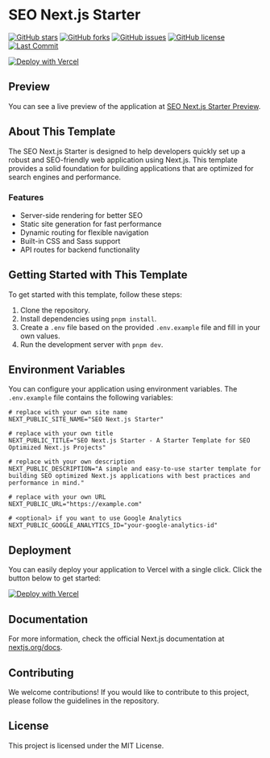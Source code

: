 # SEO Next.js Starter

[![GitHub stars][1]][2] [![GitHub forks][3]][4] [![GitHub issues][5]][6] [![GitHub license][7]][8] [![Last Commit][9]][10]

[![Deploy with Vercel](https://vercel.com/button)](https://vercel.com/import/project?template=https://github.com/wangrunlin/seo-nextjs-starter)

## Preview

You can see a live preview of the application at [SEO Next.js Starter Preview](https://seo-nextjs-starter.vercel.app/).

## About This Template

The SEO Next.js Starter is designed to help developers quickly set up a robust and SEO-friendly web application using Next.js. This template provides a solid foundation for building applications that are optimized for search engines and performance.

### Features

- Server-side rendering for better SEO
- Static site generation for fast performance
- Dynamic routing for flexible navigation
- Built-in CSS and Sass support
- API routes for backend functionality

## Getting Started with This Template

To get started with this template, follow these steps:

1. Clone the repository.
2. Install dependencies using `pnpm install`.
3. Create a `.env` file based on the provided `.env.example` file and fill in your own values.
4. Run the development server with `pnpm dev`.

## Environment Variables

You can configure your application using environment variables. The `.env.example` file contains the following variables:

```dotenv
# replace with your own site name
NEXT_PUBLIC_SITE_NAME="SEO Next.js Starter"

# replace with your own title
NEXT_PUBLIC_TITLE="SEO Next.js Starter - A Starter Template for SEO Optimized Next.js Projects"

# replace with your own description
NEXT_PUBLIC_DESCRIPTION="A simple and easy-to-use starter template for building SEO optimized Next.js applications with best practices and performance in mind."

# replace with your own URL
NEXT_PUBLIC_URL="https://example.com"

# <optional> if you want to use Google Analytics
NEXT_PUBLIC_GOOGLE_ANALYTICS_ID="your-google-analytics-id"
```

## Deployment

You can easily deploy your application to Vercel with a single click. Click the button below to get started:

[![Deploy with Vercel](https://vercel.com/button)](https://vercel.com/import/project?template=https://github.com/wangrunlin/seo-nextjs-starter)

## Documentation

For more information, check the official Next.js documentation at [nextjs.org/docs](https://nextjs.org/docs).

## Contributing

We welcome contributions! If you would like to contribute to this project, please follow the guidelines in the repository.

## License

This project is licensed under the MIT License.

[1]: https://img.shields.io/github/stars/wangrunlin/seo-nextjs-starter?style=for-the-badge
[2]: https://github.com/wangrunlin/seo-nextjs-starter/stargazers
[3]: https://img.shields.io/github/forks/wangrunlin/seo-nextjs-starter?style=for-the-badge
[4]: https://github.com/wangrunlin/seo-nextjs-starter/forks
[5]: https://img.shields.io/github/issues/wangrunlin/seo-nextjs-starter?style=for-the-badge
[6]: https://github.com/wangrunlin/seo-nextjs-starter/issues
[7]: https://img.shields.io/github/license/wangrunlin/seo-nextjs-starter?style=for-the-badge
[8]: https://github.com/wangrunlin/seo-nextjs-starter/blob/main/LICENSE
[9]: https://img.shields.io/github/last-commit/wangrunlin/seo-nextjs-starter?style=for-the-badge
[10]: https://github.com/wangrunlin/seo-nextjs-starter/commits/main
